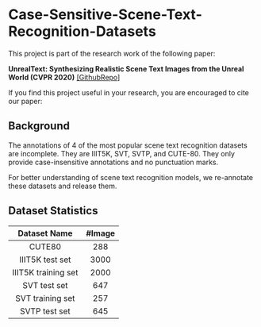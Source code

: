 # Case-Sensitive-Scene-Text-Recognition-Datasets
This project is part of the research work of the following paper: 

__UnrealText: Synthesizing Realistic Scene Text Images from the Unreal World (CVPR 2020)__ [\[GithubRepo\]](https://github.com/Jyouhou/UnrealTex/)

If you find this project useful in your research, you are encouraged to cite our paper: 

## Background
The annotations of $4$ of the most popular scene text recognition datasets are incomplete. 
They are IIIT5K, SVT, SVTP, and CUTE-80. 
They only provide case-insensitive annotations and no punctuation marks. 

For better understanding of scene text recognition models, we re-annotate these datasets and release them. 

## Dataset Statistics

| Dataset Name | #Image |
| :---: | :---: |
| CUTE80 | 288 |
| IIIT5K test set | 3000 |
| IIIT5K training set | 2000 |
| SVT test set | 647 |
| SVT training set | 257 |
| SVTP test set | 645 |

